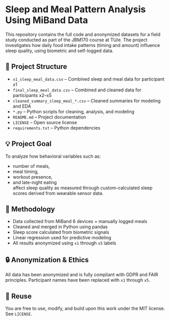 # Sleep and Meal Pattern Analysis Using MiBand Data

This repository contains the full code and anonymized datasets for a field study conducted as part of the JBM170 course at TU/e. The project investigates how daily food intake patterns (timing and amount) influence sleep quality, using biometric and self-logged data.

## 📁 Project Structure

- `x1_sleep_meal_data.csv` – Combined sleep and meal data for participant x1
- `final_sleep_meal_data.csv` – Combined and cleaned data for participants x2–x5
- `cleaned_summary_sleep_meal_*.csv` – Cleaned summaries for modeling and EDA
- `*.py` – Python scripts for cleaning, analysis, and modeling
- `README.md` – Project documentation
- `LICENSE` – Open source license
- `requirements.txt` – Python dependencies

## 💡 Project Goal

To analyze how behavioral variables such as:
- number of meals,
- meal timing,
- workout presence,
- and late-night eating  
affect sleep quality as measured through custom-calculated sleep scores derived from wearable sensor data.

## 🧠 Methodology

- Data collected from MiBand 6 devices + manually logged meals
- Cleaned and merged in Python using pandas
- Sleep score calculated from biometric signals
- Linear regression used for predictive modeling
- All results anonymized using `x1` through `x5` labels

## 🔒 Anonymization & Ethics

All data has been anonymized and is fully compliant with GDPR and FAIR principles. Participant names have been replaced with `x1` through `x5`.

## 🔁 Reuse

You are free to use, modify, and build upon this work under the MIT license. See `LICENSE`.
